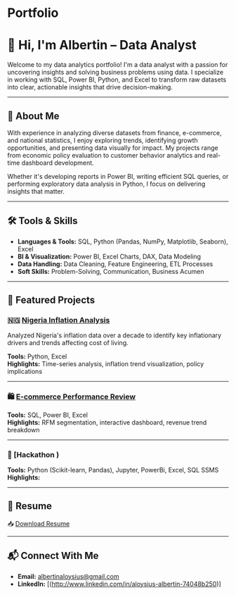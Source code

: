 # Portfolio
# 👋 Hi, I'm Albertin – Data Analyst

Welcome to my data analytics portfolio! I'm a data analyst with a passion for uncovering insights and solving business problems using data. I specialize in working with SQL, Power BI, Python, and Excel to transform raw datasets into clear, actionable insights that drive decision-making.

---

## 🧠 About Me

With experience in analyzing diverse datasets from finance, e-commerce, and national statistics, I enjoy exploring trends, identifying growth opportunities, and presenting data visually for impact. My projects range from economic policy evaluation to customer behavior analytics and real-time dashboard development.

Whether it's developing reports in Power BI, writing efficient SQL queries, or performing exploratory data analysis in Python, I focus on delivering insights that matter.

---

## 🛠️ Tools & Skills

- **Languages & Tools:** SQL, Python (Pandas, NumPy, Matplotlib, Seaborn), Excel
- **BI & Visualization:** Power BI, Excel Charts, DAX, Data Modeling
- **Data Handling:** Data Cleaning, Feature Engineering, ETL Processes
- **Soft Skills:** Problem-Solving, Communication, Business Acumen

---

## 📁 Featured Projects

### 🇳🇬 [Nigeria Inflation Analysis](projects/nigeria-inflation-analysis/)
Analyzed Nigeria's inflation data over a decade to identify key inflationary drivers and trends affecting cost of living.

**Tools:** Python, Excel  
**Highlights:** Time-series analysis, inflation trend visualization, policy implications

---

### 🛍️ [E-commerce Performance Review](projects/ecommerce-performance-review/)


**Tools:** SQL, Power BI, Excel  
**Highlights:** RFM segmentation, interactive dashboard, revenue trend breakdown

---

### 🧠 [Hackathon )


**Tools:** Python (Scikit-learn, Pandas), Jupyter, PowerBi, Excel, SQL SSMS 
**Highlights:** 

---

## 📄 Resume

📥 [Download Resume](https://drive.google.com/file/d/1574jxmylANk2IpdoeQR4uv_DK0qmWDSg/view)

---

## 📬 Connect With Me

- **Email:** albertinaloysius@gmail.com 
- **LinkedIn:** [(http://www.linkedin.com/in/aloysius-albertin-74048b250)] 
